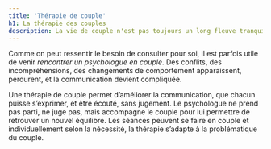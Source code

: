 ```yaml
---
title: 'Thérapie de couple'
h1: La thérapie des couples
description: La vie de couple n'est pas toujours un long fleuve tranquille. Se faire aider par un psychologue permet de préserver le couple dans les moments difficiles.
---
```


Comme on peut ressentir le besoin de consulter pour soi, il est parfois utile de venir *rencontrer un psychologue en couple*. Des conflits, des incompréhensions, des changements de comportement
apparaissent, perdurent, et la communication devient compliquée.

Une thérapie de couple permet d’améliorer la communication, que chacun puisse s’exprimer, et être écouté, sans jugement. Le psychologue ne prend pas parti, ne juge pas, mais accompagne le couple pour lui permettre de retrouver un nouvel équilibre.
Les séances peuvent se faire en couple et individuellement selon la nécessité, la thérapie s’adapte à la problématique du couple.
